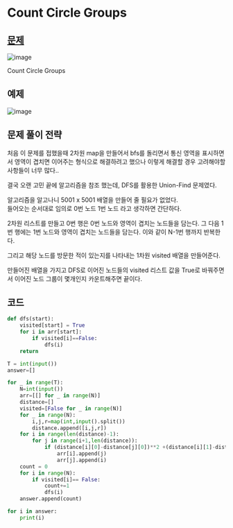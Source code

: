 # Count Circle Groups

## [문제](https://www.acmicpc.net/problem/10216)

![image](https://user-images.githubusercontent.com/52944973/103411487-98d11300-4bb3-11eb-95fe-e7e91a3caf9c.png)

Count Circle Groups

## 예제

![image](https://user-images.githubusercontent.com/52944973/103411497-ad151000-4bb3-11eb-8355-c9b04337480d.png)

## 문제 풀이 전략

처음 이 문제를 접했을때 2차원 map을 만들어서 bfs를 돌리면서 통신 영역을 표시하면서 영역이 겹치면 이어주는 형식으로 해결하려고 했으나 이렇게 해결할 경우 고려해야할 사항들이 너무 많다..

결국 오랜 고민 끝에 알고리즘을 참조 했는데, DFS를 활용한 Union-Find 문제였다.

알고리즘을 알고나니 5001 x 5001 배열을 만들어 줄 필요가 없었다.  
들어오는 순서대로 임의로 0번 노드 1번 노드 라고 생각하면 간단하다.

2차원 리스트를 만들고 0번 행은 0번 노드와 영역이 겹치는 노드들을 담는다. 그 다음 1번 행에는 1번 노드와 영역이 겹치는 노드들을 담는다. 이와 같이 N-1번 행까지 반복한다.

그리고 해당 노드를 방문한 적이 있는지를 나타내는 1차원 visited 배열을 만들어준다.

만들어진 배열을 가지고 DFS로 이어진 노드들의 visited 리스트 값을 True로 바꿔주면서 이어진 노드 그룹이 몇개인지 카운트해주면 끝이다.

## 코드

```python
def dfs(start):
    visited[start] = True
    for i in arr[start]:
        if visited[i]==False:
            dfs(i) 
    return 

T = int(input())
answer=[]

for _ in range(T):
    N=int(input())
    arr=[[] for _ in range(N)]
    distance=[]
    visited=[False for _ in range(N)]
    for _ in range(N):
        i,j,r=map(int,input().split())
        distance.append([i,j,r])
    for i in range(len(distance)-1):
        for j in range(i+1,len(distance)):
            if (distance[i][0]-distance[j][0])**2 +(distance[i][1]-distance[j][1])**2 <=(distance[i][2]+distance[j][2])**2:
                arr[i].append(j)
                arr[j].append(i)
    count = 0
    for i in range(N):
        if visited[i]== False:
            count+=1
            dfs(i)   
    answer.append(count)

for i in answer:
    print(i)
```
